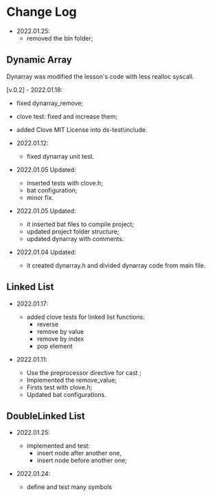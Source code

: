 # Change Log
- 2022.01.25:
  - removed the bin folder;

## Dynamic Array
Dynarray was modified the lesson's code with less realloc syscall.

[v.0.2] - 2022.01.18:
  - fixed dynarray_remove;
  - clove test: fixed and increase them;
  - added Clove MIT License into ds-test\include.

- 2022.01.12:
  - fixed dynarray unit test.

- 2022.01.05 Updated:
  - inserted tests with clove.h;
  - bat configuration;
  - minor fix.

- 2022.01.05 Updated:
  - it inserted bat files to compile project;
  - updated project folder structure;
  - updated dynarray with comments.

- 2022.01.04 Updated: 
  - it created dynarray.h and divided dynarray code from main file.

## Linked List
- 2022.01.17:
  - added clove tests for linked list functions:
    - reverse
    - remove by value
    - remove by index
    - pop element

- 2022.01.11:
  - Use the preprocessor directive for cast ;
  - Implemented the remove_value;
  - Firsts test with clove.h;
  - Updated bat configurations.

## DoubleLinked List
- 2022.01.25:
  - implemented and test:
    - insert node after another one,
    - insert node before another one;

- 2022.01.24:
  - define and test many symbols